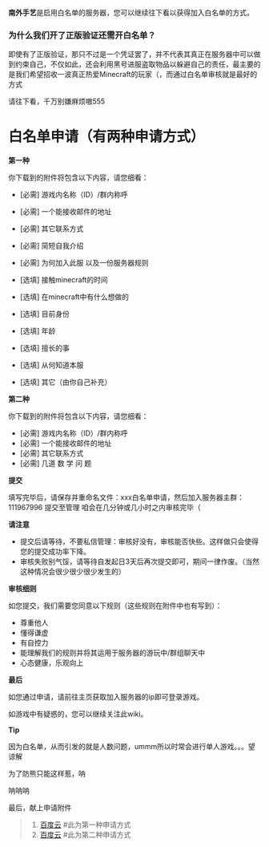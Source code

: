 
**南外手艺**是启用白名单的服务器，您可以继续往下看以获得加入白名单的方式。

### 为什么我们开了正版验证还需开白名单？

即使有了正版验证，那只不过是一个凭证罢了，并不代表其真正在服务器中可以做到约束自己，不仅如此，还会利用黑号进服盗取物品以躲避自己的责任，最主要的是我们希望招收一波真正热爱Minecraft的玩家（，而通过白名单审核就是最好的方式

请往下看，千万别嫌麻烦嗷555

# 白名单申请（有两种申请方式）

**第一种**

你下载到的附件将包含以下内容，请您细看：

- [必需] 游戏内名称（ID）/群内称呼
- [必需] 一个能接收邮件的地址
- [必需] 其它联系方式
- [必需] 简短自我介绍
- [必需] 为何加入此服
以及一份服务器规则

- [选填] 接触minecraft的时间
- [选填] 在minecraft中有什么想做的
- [选填] 目前身份
- [选填] 年龄
- [选填] 擅长的事
- [选填] 从何知道本服
- [选填] 其它（由你自己补充）

**第二种**

你下载到的附件将包含以下内容，请您细看：

- [必需] 游戏内名称（ID）/群内称呼
- [必需] 一个能接收邮件的地址
- [必需] 其它联系方式
- [必需] 几道 数 学 问 题

**提交**

填写完毕后，请保存并重命名文件：xxx白名单申请，然后加入服务器主群：111967996  提交至管理
咱会在几分钟或几小时之内审核完毕（

**请注意**

- 提交后请等待，不要私信管理：审核好没有，审核能否快些。这样做只会使得您的提交成功率下降。
- 审核失败别气馁，请等待自发起日3天后再次提交即可，期间一律作废。（当然这种情况会很少很少很少发生的）

**审核细则**

如您提交，我们需要您同意以下规则（这些规则在附件中也有写到）：
- 尊重他人
- 懂得谦虚
- 有自控力
- 能理解我们的规则并将其运用于服务器的游玩中/群组聊天中
- 心态健康，乐观向上

**最后**

如您通过申请，请前往主页获取加入服务器的ip即可登录游戏。

如游戏中有疑惑的，您可以继续关注此wiki。

**Tip**

因为白名单，从而引发的就是人数问题，ummm所以时常会进行单人游戏。。。望谅解



为了防熊只能这样惹，呐



呐呐呐

最后，献上申请附件
>1. [百度云](https://pan.baidu.com/s/1p-dHkzq3jzodHzHqw4q4Ew) #此为第一种申请方式
>2. [百度云](https://pan.baidu.com/s/1nLENxn-u8BRuSTfwfdDoUQ) #此为第二种申请方式
